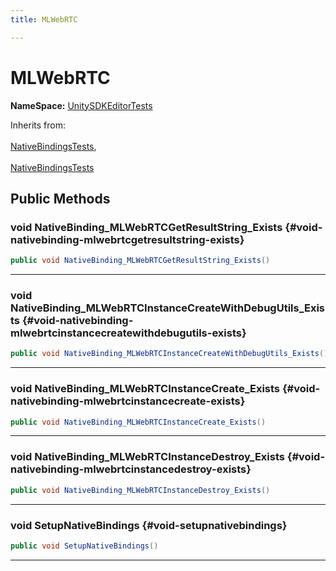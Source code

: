 ```yaml
---
title: MLWebRTC

---
```


# MLWebRTC



**NameSpace:** 
[UnitySDKEditorTests](/versioned_docs/version-31-Aug-2023/unity-api/api/UnitySDKEditorTests/UnitySDKEditorTests.md) 





Inherits from: <br></br>[NativeBindingsTests](/versioned_docs/version-31-Aug-2023/unity-api/api/UnitySDKEditorTests/UnitySDKEditorTests.NativeBindingsTests.md),<br></br>[NativeBindingsTests](/versioned_docs/version-31-Aug-2023/unity-api/api/UnitySDKEditorTests/UnitySDKEditorTests.NativeBindingsTests.md)




## Public Methods

### void NativeBinding_MLWebRTCGetResultString_Exists {#void-nativebinding-mlwebrtcgetresultstring-exists}

```csharp
public void NativeBinding_MLWebRTCGetResultString_Exists()
```






-----------

### void NativeBinding_MLWebRTCInstanceCreateWithDebugUtils_Exists {#void-nativebinding-mlwebrtcinstancecreatewithdebugutils-exists}

```csharp
public void NativeBinding_MLWebRTCInstanceCreateWithDebugUtils_Exists()
```






-----------

### void NativeBinding_MLWebRTCInstanceCreate_Exists {#void-nativebinding-mlwebrtcinstancecreate-exists}

```csharp
public void NativeBinding_MLWebRTCInstanceCreate_Exists()
```






-----------

### void NativeBinding_MLWebRTCInstanceDestroy_Exists {#void-nativebinding-mlwebrtcinstancedestroy-exists}

```csharp
public void NativeBinding_MLWebRTCInstanceDestroy_Exists()
```






-----------

### void SetupNativeBindings {#void-setupnativebindings}

```csharp
public void SetupNativeBindings()
```






-----------


